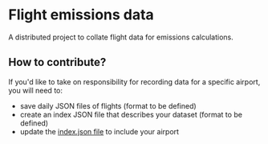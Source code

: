 # Flight emissions data

A distributed project to collate flight data for emissions calculations.

## How to contribute?

If you'd like to take on responsibility for recording data for a specific airport, you will need to:

* save daily JSON files of flights (format to be defined)
* create an index JSON file that describes your dataset (format to be defined)
* update the [index.json file](data/index.json) to include your airport
